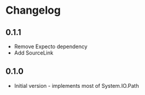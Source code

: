 # Changelog

## 0.1.1

* Remove Expecto dependency
* Add SourceLink

## 0.1.0

* Initial version - implements most of System.IO.Path

##
